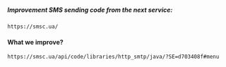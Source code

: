 ##### Improvement SMS sending code from the next service: 

```https://smsc.ua/```

#### What we improve?

```https://smsc.ua/api/code/libraries/http_smtp/java/?SE=d703408f#menu``` 
